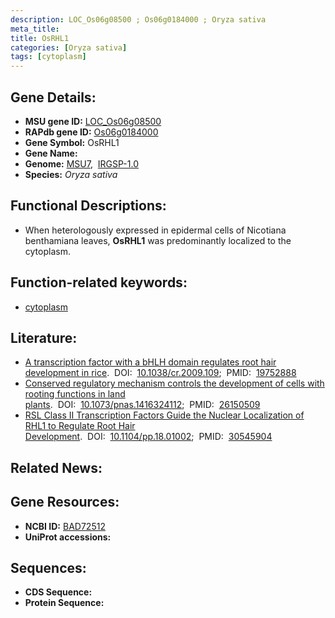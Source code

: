 ```yaml
---
description: LOC_Os06g08500 ; Os06g0184000 ; Oryza sativa
meta_title:
title: OsRHL1
categories: [Oryza sativa]
tags: [cytoplasm]
---
```


## Gene Details:
- **MSU gene ID:** [LOC_Os06g08500](http://rice.uga.edu/cgi-bin/ORF_infopage.cgi?orf=LOC_Os06g08500)  
- **RAPdb gene ID:** [Os06g0184000](https://rapdb.dna.affrc.go.jp/locus/?name=Os06g0184000)  
- **Gene Symbol:** OsRHL1
- **Gene Name:**
- **Genome:**  [MSU7](http://rice.uga.edu/),&nbsp;&nbsp;[IRGSP-1.0](https://rapdb.dna.affrc.go.jp/download/irgsp1.html)
- **Species:** *Oryza sativa*

## Functional Descriptions:
   - When heterologously expressed in epidermal cells of Nicotiana benthamiana leaves, **OsRHL1** was predominantly localized to the cytoplasm.

## Function-related keywords:
   - [cytoplasm](/tags/cytoplasm/)

## Literature:
   - [A transcription factor with a bHLH domain regulates root hair development in rice](https://www.doi.org/10.1038/cr.2009.109).&nbsp;&nbsp;DOI:&nbsp;&nbsp;[10.1038/cr.2009.109](https://www.doi.org/10.1038/cr.2009.109);&nbsp;&nbsp;PMID:&nbsp;&nbsp;[19752888](https://pubmed.ncbi.nlm.nih.gov/19752888/)
   - [Conserved regulatory mechanism controls the development of cells with rooting functions in land plants](https://www.doi.org/10.1073/pnas.1416324112).&nbsp;&nbsp;DOI:&nbsp;&nbsp;[10.1073/pnas.1416324112](https://www.doi.org/10.1073/pnas.1416324112);&nbsp;&nbsp;PMID:&nbsp;&nbsp;[26150509](https://pubmed.ncbi.nlm.nih.gov/26150509/)
   - [RSL Class II Transcription Factors Guide the Nuclear Localization of RHL1 to Regulate Root Hair Development](https://www.doi.org/10.1104/pp.18.01002).&nbsp;&nbsp;DOI:&nbsp;&nbsp;[10.1104/pp.18.01002](https://www.doi.org/10.1104/pp.18.01002);&nbsp;&nbsp;PMID:&nbsp;&nbsp;[30545904](https://pubmed.ncbi.nlm.nih.gov/30545904/)

## Related News:

## Gene Resources:
- **NCBI ID:**  [BAD72512](http://www.ncbi.nlm.nih.gov/nuccore/BAD72512)
- **UniProt accessions:** [](https://www.uniprot.org/uniprotkb//entry)

## Sequences:
- **CDS Sequence:**
- **Protein Sequence:**
